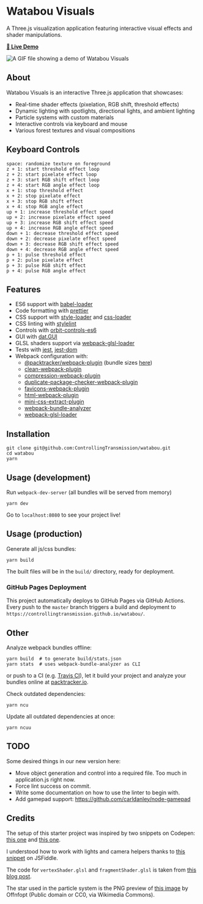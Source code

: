 # Watabou Visuals

A Three.js visualization application featuring interactive visual effects and shader manipulations.

**[🚀 Live Demo](https://controllingtransmission.github.io/watabou/)**

![A GIF file showing a demo of Watabou Visuals](https://github.com/ControllingTransmission/watabou/blob/master/demo.gif "Interactive Three.js visualization with lighting effects, particle systems, and custom shaders.")

## About

Watabou Visuals is an interactive Three.js application that showcases:
- Real-time shader effects (pixelation, RGB shift, threshold effects)
- Dynamic lighting with spotlights, directional lights, and ambient lighting
- Particle systems with custom materials
- Interactive controls via keyboard and mouse
- Various forest textures and visual compositions

## Keyboard Controls

```
space: randomize texture on foreground
z + 1: start threshold effect loop
z + 2: start pixelate effect loop
z + 3: start RGB shift effect loop
z + 4: start RGB angle effect loop
x + 1: stop threshold effect
x + 2: stop pixelate effect
x + 3: stop RGB shift effect
x + 4: stop RGB angle effect
up + 1: increase threshold effect speed
up + 2: increase pixelate effect speed
up + 3: increase RGB shift effect speed
up + 4: increase RGB angle effect speed
down + 1: decrease threshold effect speed
down + 2: decrease pixelate effect speed
down + 3: decrease RGB shift effect speed
down + 4: decrease RGB angle effect speed
p + 1: pulse threshold effect
p + 2: pulse pixelate effect
p + 3: pulse RGB shift effect
p + 4: pulse RGB angle effect
```

## Features

- ES6 support with [babel-loader](https://github.com/babel/babel-loader)
- Code formatting with [prettier](https://github.com/prettier/prettier)
- CSS support with [style-loader](https://github.com/webpack-contrib/style-loader)
  and [css-loader](https://github.com/webpack-contrib/css-loader)
- CSS linting with [stylelint](https://stylelint.io/)
- Controls with [orbit-controls-es6](https://www.npmjs.com/package/orbit-controls-es6)
- GUI with [dat.GUI](https://github.com/dataarts/dat.gui)
- GLSL shaders support via [webpack-glsl-loader](https://www.npmjs.com/package/webpack-glsl-loader)
- Tests with [jest](https://jestjs.io/en/), [jest-dom](https://github.com/gnapse/jest-dom)
- Webpack configuration with:
  - [@packtracker/webpack-plugin](https://github.com/packtracker/webpack-plugin) (bundle sizes [here](https://app.packtracker.io/organizations/129/projects/110))
  - [clean-webpack-plugin](https://github.com/johnagan/clean-webpack-plugin)
  - [compression-webpack-plugin](https://github.com/webpack-contrib/compression-webpack-plugin)
  - [duplicate-package-checker-webpack-plugin](https://github.com/darrenscerri/duplicate-package-checker-webpack-plugin)
  - [favicons-webpack-plugin](https://github.com/jantimon/favicons-webpack-plugin)
  - [html-webpack-plugin](https://github.com/jantimon/html-webpack-plugin)
  - [mini-css-extract-plugin](https://github.com/webpack-contrib/mini-css-extract-plugin)
  - [webpack-bundle-analyzer](https://github.com/th0r/webpack-bundle-analyzer)
  - [webpack-glsl-loader](https://github.com/grieve/webpack-glsl-loader)

## Installation

```shell
git clone git@github.com:ControllingTransmission/watabou.git
cd watabou
yarn
```

## Usage (development)

Run `webpack-dev-server` (all bundles will be served from memory)

```shell
yarn dev
```

Go to `localhost:8080` to see your project live!

## Usage (production)

Generate all js/css bundles:

```shell
yarn build
```

The built files will be in the `build/` directory, ready for deployment.

### GitHub Pages Deployment

This project automatically deploys to GitHub Pages via GitHub Actions. Every push to the `master` branch triggers a build and deployment to `https://controllingtransmission.github.io/watabou/`.

## Other

Analyze webpack bundles offline:

```shell
yarn build  # to generate build/stats.json
yarn stats  # uses webpack-bundle-analyzer as CLI
```

or push to a CI (e.g. [Travis CI](https://travis-ci.com/)), let it build your project and analyze your bundles online at [packtracker.io](https://packtracker.io/).

Check outdated dependencies:

```shell
yarn ncu
```

Update all outdated dependencies at once:

```shell
yarn ncuu
```

## TODO

Some desired things in our new version here:

* Move object generation and control into a required file. Too much in application.js right now.
* Force lint success on commit.
* Write some documentation on how to use the linter to begin with.
* Add gamepad support: https://github.com/carldanley/node-gamepad

## Credits

The setup of this starter project was inspired by two snippets on Codepen: [this one](http://codepen.io/mo4_9/pen/VjqRQX) and [this one](https://codepen.io/iamphill/pen/jPYorE).

I understood how to work with lights and camera helpers thanks to
[this snippet](http://jsfiddle.net/f17Lz5ux/5131/) on JSFiddle.

The code for `vertexShader.glsl` and `fragmentShader.glsl` is taken from
[this blog post](http://blog.cjgammon.com/threejs-custom-shader-material).

The star used in the particle system is the PNG preview of [this image](https://commons.wikimedia.org/wiki/File:Star_icon-72a7cf.svg) by Offnfopt
(Public domain or CC0, via Wikimedia Commons).
